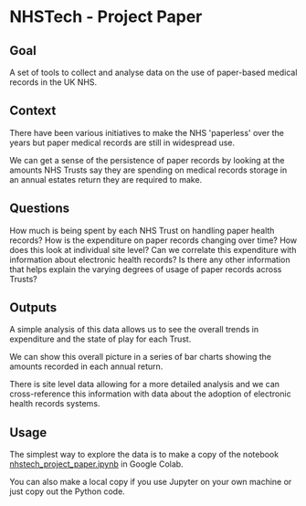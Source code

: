 # NHSTech - Project Paper

## Goal

A set of tools to collect and analyse data on the use of paper-based medical records in the UK NHS.

## Context

There have been various initiatives to make the NHS 'paperless' over the years but paper medical records are still in widespread use.

We can get a sense of the persistence of paper records by looking at the amounts NHS Trusts say they are spending on medical records storage in an annual estates return they are required to make.

## Questions

How much is being spent by each NHS Trust on handling paper health records?
How is the expenditure on paper records changing over time?
How does this look at individual site level?
Can we correlate this expenditure with information about electronic health records?
Is there any other information that helps explain the varying degrees of usage of paper records across Trusts?

## Outputs

A simple analysis of this data allows us to see the overall trends in expenditure and the state of play for each Trust.

We can show this overall picture in a series of bar charts showing the amounts recorded in each annual return.

There is site level data allowing for a more detailed analysis and we can cross-reference this information with data about the adoption of electronic health records systems.

## Usage

The simplest way to explore the data is to make a copy of the notebook [nhstech_project_paper.ipynb](nhstech_project_paper.ipynb) in Google Colab.

You can also make a local copy if you use Jupyter on your own machine or just copy out the Python code.

